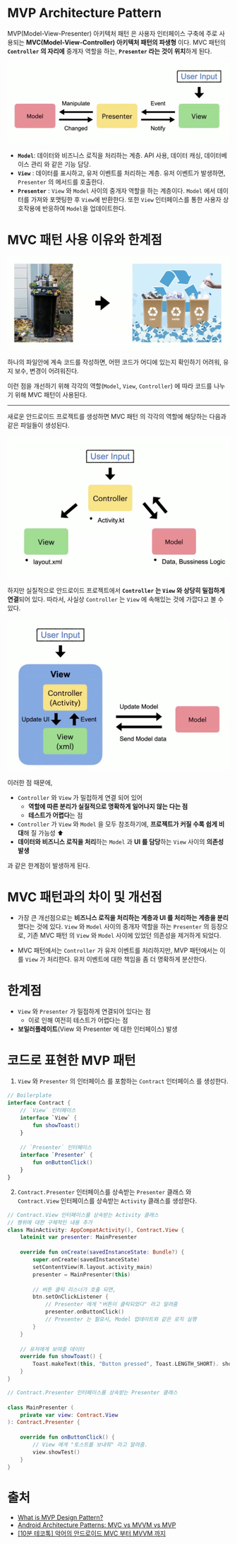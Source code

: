 # MVP Architecture Pattern

MVP(Model-View-Presenter) 아키텍처 패턴 은 사용자 인터페이스 구축에 주로 사용되는 **MVC(Model-View-Controller) 아키텍처 패턴의 파생형** 이다. MVC 패턴의 **`Controller` 의 자리에** 중개자 역할을 하는, **`Presenter` 라는 것이 위치**하게 된다.

![](/Design%20Pattern/img/dp_mvp_pattern_diagram.png)

- **`Model`**: 데이터와 비즈니스 로직을 처리하는 계층. API 사용, 데이터 캐싱, 데이터베이스 관리 와 같은 기능 담당.
- **`View`** : 데이터를 표시하고, 유저 이벤트를 처리하는 계층. 유저 이벤트가 발생하면, `Presenter` 의 메서드를 호출한다.
- **`Presenter`** : `View` 와 `Model` 사이의 중개자 역할을 하는 계층이다. `Model` 에서 데이터를 가져와 포맷팅한 후 `View`에 반환한다. 또한 `View` 인터페이스를 통한 사용자 상호작용에 반응하여 `Model`을 업데이트한다.

# MVC 패턴 사용 이유와 한계점

![](/Design%20Pattern/img/dp_mvp_pattern_mvc_why.png)

하나의 파일안에 계속 코드를 작성하면, 어떤 코드가 어디에 있는지 확인하기 어려워, 유지 보수, 변경이 어려워진다.

이런 점을 개선하기 위해 각각의 역할(`Model`, `View`, `Controller`) 에 따라 코드를 나누기 위해 MVC 패턴이 사용된다.

---

새로운 안드로이드 프로젝트를 생성하면 MVC 패턴 의 각각의 역할에 해당하는 다음과 같은 파일들이 생성된다.

![](/Design%20Pattern/img/dp_mvp_pattern_android.png)

하지만 실질적으로 안드로이드 프로젝트에서 **`Controller` 는 `View` 와 상당히 밀접하게 연결**되어 있다. 따라서, 사실상 `Controller` 는 `View` 에 속해있는 것에 가깝다고 볼 수 있다.

![](/Design%20Pattern/img/dp_mvp_pattern_android_2.png)

이러한 점 때문에,

- `Controller` 와 `View` 가 밀접하게 연결 되어 있어
  - **역할에 따른 분리가 실질적으로 명확하게 일어나지 않는 다는 점**
  - **테스트가 어렵다**는 점
- `Controller` 가 `View` 와 `Model` 을 모두 참조하기에, **프로젝트가 커질 수록 쉽게 비대**해 질 가능성 ⬆️
- **데이터와 비즈니스 로직을 처리**하는 `Model` 과 **UI 를 담당**하는 `View` 사이의 **의존성 발생**

과 같은 한계점이 발생하게 된다.

# MVC 패턴과의 차이 및 개선점

- 가장 큰 개선점으로는 **비즈니스 로직을 처리하는 계층과 UI 를 처리하는 계층을 분리** 했다는 것에 있다. `View` 와 `Model` 사이의 중개자 역할을 하는 `Presenter` 의 등장으로, 기존 MVC 패턴 의 `View` 와 `Model` 사이에 있었던 의존성을 제거하게 되었다.

- MVC 패턴에서는 `Controller` 가 유저 이벤트를 처리하지만, MVP 패턴에서는 이를 `View` 가 처리한다. 유저 이벤트에 대한 책임을 좀 더 명확하게 분산한다.

# 한계점

- `View` 와 `Presenter` 가 밀접하게 연결되어 있다는 점
  - 이로 인해 여전히 테스트가 어렵다는 점
- **보일러플레이트**(View 와 Presenter 에 대한 인터페이스) 발생

# 코드로 표현한 MVP 패턴

1.  `View` 와 `Presenter` 의 인터페이스 를 포함하는 `Contract` 인터페이스 를 생성한다.

```kotlin
// Boilerplate
interface Contract {
    // `View` 인터페이스
    interface `View` {
        fun showToast()
    }

    // `Presenter` 인터페이스
    interface `Presenter` {
        fun onButtonClick()
    }
}
```

2.  `Contract.Presenter` 인터페이스를 상속받는 `Presenter` 클래스 와 `Contract.View` 인터페이스를 상속받는 `Activity` 클래스를 생성한다.

```kotlin
// Contract.View 인터페이스를 상속받는 Activity 클래스
// 행위에 대한 구체적인 내용 추가
class MainActivity: AppCompatActivity(), Contract.View {
    lateinit var presenter: MainPresenter

    override fun onCreate(savedInstanceState: Bundle?) {
        super.onCreate(savedInstanceState)
        setContentView(R.layout.activity_main)
        presenter = MainPresenter(this)

        // 버튼 클릭 리스너가 호출 되면,
        btn.setOnClickListener {
            // Presenter 에게 "버튼이 클릭되었다" 라고 알려줌
            presenter.onButtonClick()
            // Presenter 는 필요시, Model 업데이트와 같은 로직 실행
        }
    }

    // 유저에게 보여줄 데이터
    override fun showToast() {
        Toast.makeText(this, "Button pressed", Toast.LENGTH_SHORT). show()
    }
}
```

```kotlin
// Contract.Presenter 인터페이스를 상속받는 Presenter 클래스

class MainPresenter (
    private var view: Contract.View
): Contract.Presenter {

    override fun onButtonClick() {
        // View 에게 "토스트를 보내줘" 라고 알려줌.
        view.showTest()
    }
}
```

# 출처

- [What is MVP Design Pattern?](https://medium.com/huawei-developers/what-is-mvp-design-pattern-c587feea27d7)
- [Android Architecture Patterns: MVC vs MVVM vs MVP](https://daily.dev/blog/android-architecture-patterns-mvc-vs-mvvm-vs-mvp)
- [[10분 테코톡] 악어의 안드로이드 MVC 부터 MVVM 까지](https://www.youtube.com/watch?v=OPXf00DX4b0&t=12s)
